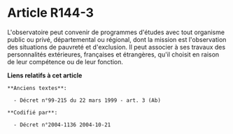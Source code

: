# Article R144-3

L'observatoire peut convenir de programmes d'études avec tout organisme public ou privé, départemental ou régional, dont la
mission est l'observation des situations de pauvreté et d'exclusion. Il peut associer à ses travaux des personnalités
extérieures, françaises et étrangères, qu'il choisit en raison de leur compétence ou de leur fonction.

**Liens relatifs à cet article**

	**Anciens textes**:

	  - Décret n°99-215 du 22 mars 1999 - art. 3 (Ab)

	**Codifié par**:

	  - Décret n°2004-1136 2004-10-21
